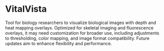 # VitalVista
Tool for biology researchers to visualize biological images with depth and heat mapping overlays. Optimized for skeletal imaging and fluorescence overlays, it may need customization for broader use, including adjustments to thresholding, color mapping, and image format compatibility. Future updates aim to enhance flexibility and performance.
